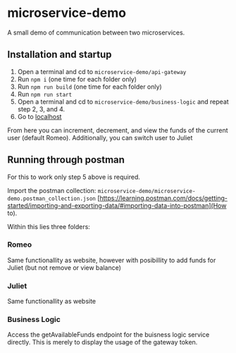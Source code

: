 # microservice-demo

A small demo of communication between two microservices.

## Installation and startup
1. Open a terminal and cd to `microservice-demo/api-gateway`
2. Run `npm i` (one time for each folder only)
3. Run `npm run build` (one time for each folder only)
4. Run `npm run start`
5. Open a terminal and cd to `microservice-demo/business-logic` and repeat step 2, 3, and 4.
6. Go to [localhost](http://localhost:3000/)

From here you can increment, decrement, and view the funds of the current user (default Romeo).
Additionally, you can switch user to Juliet

## Running through postman
For this to work only step 5 above is required.

Import the postman collection: `microservice-demo/microservice-demo.postman_collection.json` [https://learning.postman.com/docs/getting-started/importing-and-exporting-data/#importing-data-into-postman](How to).

Within this lies three folders:

### Romeo
Same functionallity as website, however with posibillity to add funds for Juliet (but not remove or view balance)

### Juliet
Same functionallity as website

### Business Logic
Access the getAvailableFunds endpoint for the buisness logic service directly. This is merely to display the usage of the gateway token.